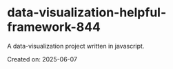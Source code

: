 # data-visualization-helpful-framework-844

A data-visualization project written in javascript.

Created on: 2025-06-07
